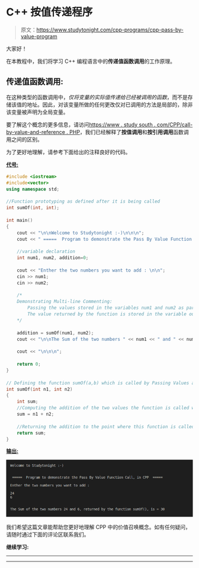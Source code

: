 # C++ 按值传递程序

> 原文：<https://www.studytonight.com/cpp-programs/cpp-pass-by-value-program>

大家好！

在本教程中，我们将学习 C++ 编程语言中的**传递值函数调用**的工作原理。

## 传递值函数调用:

在这种类型的函数调用中，*仅将变量的实际值传递给已经被调用的函数*，而不是存储该值的地址。因此，对该变量所做的任何更改仅对已调用的方法是局部的，除非该变量被声明为全局变量。

要了解这个概念的更多信息，请访问[https://www . study south . com/CPP/call-by-value-and-reference . PHP](https://www.studytonight.com/cpp/call-by-value-and-reference.php)，我们已经解释了**按值调用**和**按引用调用**函数调用之间的区别。

为了更好地理解，请参考下面给出的注释良好的代码。

<u>**代号:**</u>

```cpp
#include <iostream>
#include<vector>
using namespace std;

//Function prototyping as defined after it is being called
int sumOf(int, int);

int main()
{
    cout << "\n\nWelcome to Studytonight :-)\n\n\n";
    cout << " =====  Program to demonstrate the Pass By Value Function Call, in CPP  ===== \n\n";

    //variable declaration
    int num1, num2, addition=0;

    cout << "Enther the two numbers you want to add : \n\n";
    cin >> num1;
    cin >> num2;

    /*
    Demonstrating Multi-line Commenting:
        Passing the values stored in the variables num1 and num2 as parameter to function sumOf().
        The value returned by the function is stored in the variable output
    */

    addition = sumOf(num1, num2);
    cout << "\n\nThe Sum of the two numbers " << num1 << " and " << num2 << ", returned by the function sumOf(), is = " << addition;

    cout << "\n\n\n";

    return 0;
}

// Defining the function sumOf(a,b) which is called by Passing Values and returns the sum of a and b
int sumOf(int n1, int n2)
{
    int sum;
    //Computing the addition of the two values the function is called with
    sum = n1 + n2;

    //Returning the addition to the point where this function is called from
    return sum;
}
```

<u>**输出:**</u>

![C++ Pass By Value](img/953564fb2e2b1baa0710ac3e3f239c45.png)

我们希望这篇文章能帮助您更好地理解 CPP 中的价值召唤概念。如有任何疑问，请随时通过下面的评论区联系我们。

**继续学习:**

* * *

* * *